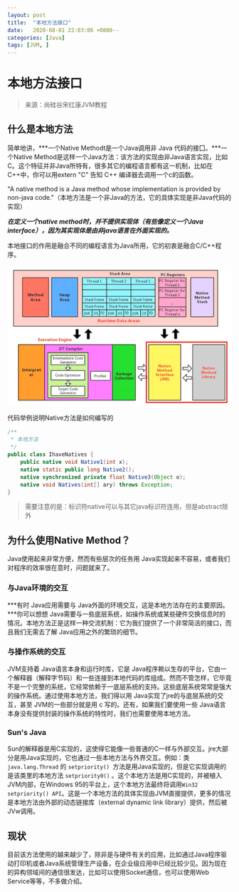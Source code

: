 ```yaml
---
layout: post
title:  "本地方法接口"
date:   2020-08-01 22:03:06 +0800--
categories: [Java]
tags: [JVM, ]  
---
```


# 本地方法接口

> 来源：尚硅谷宋红康JVM教程

## 什么是本地方法

简单地讲，***一个Native Methodt是一个Java调用非 Java 代码的接囗。***一个Native Method是这样一个Java方法：该方法的实现由非Java语言实现，比如C。这个特征并非Java所特有，很多其它的编程语言都有这一机制，比如在C++中，你可以用extern "C" 告知 C++ 编译器去调用一个c的函数。

"A native method is a Java method whose implementation is provided by non-java code."（本地方法是一个非Java的方法，它的具体实现是非Java代码的实现）

***在定义一个native method时，并不提供实现体（有些像定义一个Java interface），因为其实现体是由非java语言在外面实现的。***

本地接口的作用是融合不同的编程语言为Java所用，它的初衷是融合C/C++程序。

![image-20200706164139252](/assets/imgs/image-20200706164139252.png)

代码举例说明Native方法是如何编写的

```java
/**
 * 本地方法
 */
public class IhaveNatives {
    public native void Native1(int x);
    native static public long Native2();
    native synchronized private float Native3(Object o);
    native void Natives(int[] ary) throws Exception;
}
```

> 需要注意的是：标识符native可以与其它java标识符连用，但是abstract除外

## 为什么使用Native Method？

Java使用起来非常方便，然而有些层次的任务用 Java实现起来不容易，或者我们对程序的效率很在意时，问题就来了。

### 与Java环境的交互

***有时 Java应用需要与 Java外面的环境交互，这是本地方法存在的主要原因。***你可以想想 Java需要与一些底层系统，如操作系统或某些硬件交换信息时的情况。本地方法正是这样一种交流机制：它为我们提供了一个非常简洁的接口，而且我们无需去了解 Java应用之外的繁琐的细节。

### 与操作系统的交互

JVM支持着 Java语言本身和运行时库，它是 Java程序赖以生存的平台，它由一个解释器（解释字节码）和一些连接到本地代码的库组成。然而不管怎样，它毕竟不是一个完整的系统，它经常依赖于一底层系统的支持。这些底层系统常常是强大的操作系统。通过使用本地方法，我们得以用 Java实现了jre的与底层系统的交互，甚至 JVM的一些部分就是用 c 写的。还有，如果我们要使用一些 Java语言本身没有提供封装的操作系统的特性时，我们也需要使用本地方法。

### Sun's Java

Sun的解释器是用C实现的，这使得它能像一些普通的C一样与外部交互。jre大部分是用Java实现的，它也通过一些本地方法与外界交互。例如：类 `java.lang.Thread` 的 `setpriority() `方法是用Java实现的，但是它实现调用的是该类里的本地方法 `setpriority0()` 。这个本地方法是用C实现的，并被植入 JVM内部，在Windows 95的平台上，这个本地方法最终将调用`Win32 setpriority() API`。这是一个本地方法的具体实现由JVM直接提供，更多的情况是本地方法由外部的动态链接库（external dynamic link library）提供，然后被JVw调用。

## 现状

目前该方法使用的越来越少了，除非是与硬件有关的应用，比如通过Java程序驱动打印机或者Java系统管理生产设备，在企业级应用中已经比较少见。因为现在的异构领域间的通信很发达，比如可以使用Socket通信，也可以使用Web Service等等，不多做介绍。